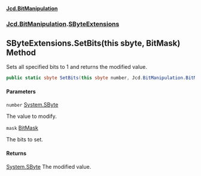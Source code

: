 #### [Jcd.BitManipulation](index.md 'index')

### [Jcd.BitManipulation](Jcd.BitManipulation.md 'Jcd.BitManipulation').[SByteExtensions](Jcd.BitManipulation.SByteExtensions.md 'Jcd.BitManipulation.SByteExtensions')

## SByteExtensions.SetBits(this sbyte, BitMask) Method

Sets all specified bits to 1 and returns the modified value.

```csharp
public static sbyte SetBits(this sbyte number, Jcd.BitManipulation.BitMask mask);
```

#### Parameters

<a name='Jcd.BitManipulation.SByteExtensions.SetBits(thissbyte,Jcd.BitManipulation.BitMask).number'></a>

`number` [System.SByte](https://docs.microsoft.com/en-us/dotnet/api/System.SByte 'System.SByte')

The value to modify.

<a name='Jcd.BitManipulation.SByteExtensions.SetBits(thissbyte,Jcd.BitManipulation.BitMask).mask'></a>

`mask` [BitMask](Jcd.BitManipulation.BitMask.md 'Jcd.BitManipulation.BitMask')

The bits to set.

#### Returns

[System.SByte](https://docs.microsoft.com/en-us/dotnet/api/System.SByte 'System.SByte')
The modified value.